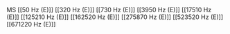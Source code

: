 MS
[[50 Hz (E)]]
[[320 Hz (E)]]
[[730 Hz (E)]]
[[3950 Hz (E)]]
[[17510 Hz (E)]]
[[125210 Hz (E)]]
[[162520 Hz (E)]]
[[275870 Hz (E)]]
[[523520 Hz (E)]]
[[671220 Hz (E)]]